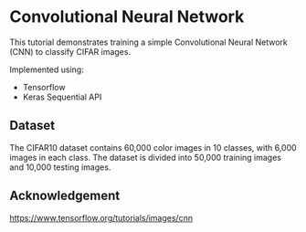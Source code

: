 # Convolutional Neural Network

This tutorial demonstrates training a simple Convolutional Neural Network (CNN) to classify CIFAR images.

Implemented using:
* Tensorflow
* Keras Sequential API


## Dataset

The CIFAR10 dataset contains 60,000 color images in 10 classes, with 6,000 images in each class. The dataset is divided into 50,000 training images and 10,000 testing images.

## Acknowledgement

https://www.tensorflow.org/tutorials/images/cnn
